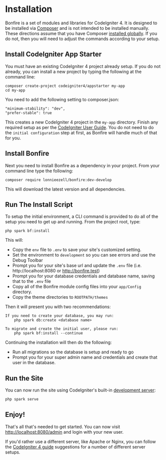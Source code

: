 # Installation

Bonfire is a set of modules and libraries for CodeIgniter 4. It is designed to be installed via [Composer](https://getcomposer.org) and is not intended to be installed manually. These directions assume that you have Composer [installed globally](https://getcomposer.org/doc/00-intro.md#globally). If you do not, then you will need to adjust the commands according to your setup.

## Install CodeIgniter App Starter

You must have an existing CodeIgniter 4 project already setup. If you do not already, you can install a new project by typing the following at the command line:

```console
composer create-project codeigniter4/appstarter my-app
cd my-app
```

You need to add the following setting to composer.json:

    "minimum-stability": "dev",
    "prefer-stable": true

This creates a new CodeIgniter 4 project in the `my-app` directory. Finish any required setup as per
the [CodeIgniter User Guide](https://codeigniter.com/user_guide/installation/installing_composer.html#installation-set-up). You do not need to do the `initial configuration` step at first, as Bonfire will handle much of that for you.

## Install Bonfire

Next you need to install Bonfire as a dependency in your project. From your command line type the following:

```console
composer require lonnieezell/bonfire:dev-develop
```

This will download the latest version and all dependencies.

## Run The Install Script

To setup the initial environment, a CLI command is provided to do all of the setup you need to get up and running.
From the project root, type:

```console
php spark bf:install
```

This will:

- Copy the `env` file to `.env` to save your site's customized setting.
- Set the environment to `development` so you can see errors and use the Debug Toolbar
- Prompt you for your site's base url and update the `.env` file (i.e. http://localhost:8080 or http://bonfire.test)
- Prompt you for your database credentials and database name, saving that to the `.env` file
- Copy all of the Bonfire module config files into your `app/Config` directory.
- Copy the theme directories to `ROOTPATH/themes`

Then it will present you with two recommendations:

```
If you need to create your database, you may run:
	php spark db:create <database name>

To migrate and create the initial user, please run:
	php spark bf:install --continue
```

Continuing the installation will then do the following:

- Run all migrations so the database is setup and ready to go
- Prompt you for your super admin name and credentials and create that user in the database.

## Run the Site

You can now run the site using CodeIgniter's built-in [development server](https://codeigniter.com/user_guide/installation/running.html#local-development-server):

```bash
php spark serve
```

## Enjoy!

That's all that's needed to get started. You can now visit [http://localhost:8080/admin](http://localhost:8080/admin) and login with your new user.

If you'd rather use a different server, like Apache or Nginx, you can follow the [CodeIgniter 4 guide](https://codeigniter.com/user_guide/installation/running.html) suggestions for a number of different server setups.
